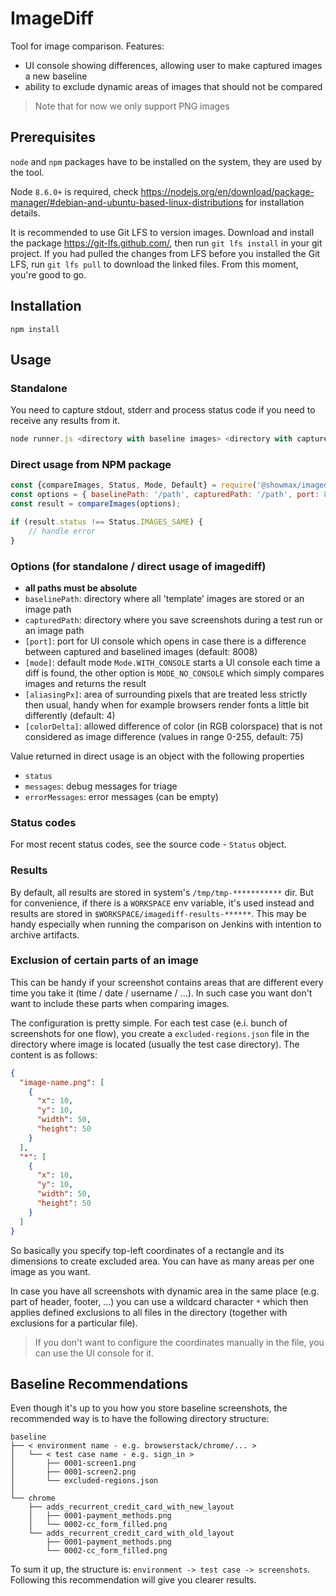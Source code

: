# ImageDiff

Tool for image comparison. Features:
* UI console showing differences, allowing user to make captured images a new baseline
* ability to exclude dynamic areas of images that should not be compared
 
> Note that for now we only support PNG images

## Prerequisites

`node` and `npm` packages have to be installed on the system, they are used by the tool.

Node `8.6.0+` is required, check https://nodejs.org/en/download/package-manager/#debian-and-ubuntu-based-linux-distributions for installation details.

It is recommended to use Git LFS to version images. Download and install the package https://git-lfs.github.com/, then run `git lfs install` in your git project. If you had pulled the changes from LFS before you installed the Git LFS, run `git lfs pull` to download the linked files. From this moment, you're good to go.

## Installation

```
npm install 
```

## Usage

### Standalone
You need to capture stdout, stderr and process status code if you need to receive any results from it.

```js
node runner.js <directory with baseline images> <directory with captured images> [UI console port] [mode] [aliasing px] [color delta]
```

### Direct usage from NPM package

```js
const {compareImages, Status, Mode, Default} = require('@showmax/imagediff');
const options = { baselinePath: '/path', capturedPath: '/path', port: 8008, mode: Mode.WITH_CONSOLE, aliasingPx: 4, colorDelta: 75 }
const result = compareImages(options);  

if (result.status !== Status.IMAGES_SAME) {
    // handle error
}
```

### Options (for standalone / direct usage of imagediff)
* **all paths must be absolute**
* `baselinePath`: directory where all 'template' images are stored or an image path
* `capturedPath`: directory where you save screenshots during a test run or an image path
* `[port]`: port for UI console which opens in case there is a difference between captured and baselined images (default: 8008)
* `[mode]`: default mode `Mode.WITH_CONSOLE` starts a UI console each time a diff is found, the other option is `MODE_NO_CONSOLE` which simply compares images and returns the result
* `[aliasingPx]`: area of surrounding pixels that are treated less strictly then usual, handy when for example browsers render fonts a little bit differently (default: 4)
* `[colorDelta]`: allowed difference of color (in RGB colorspace) that is not considered as image difference (values in range 0-255, default: 75)

Value returned in direct usage is an object with the following properties
* `status`
* `messages`: debug messages for triage
* `errorMessages`: error messages (can be empty)

### Status codes
For most recent status codes, see the source code - `Status` object.  

### Results
By default, all results are stored in system's `/tmp/tmp-***********` dir. But for convenience, if there is a `WORKSPACE` env variable, it's used instead and results are stored in `$WORKSPACE/imagediff-results-******`. This may be handy especially when running the comparison on Jenkins with intention to archive artifacts.


### Exclusion of certain parts of an image

This can be handy if your screenshot contains areas that are different every time you take it (time / date / username / ...). In such case you want don't want to include these parts when comparing images.

The configuration is pretty simple. For each test case (e.i. bunch of screenshots for one flow), you create a `excluded-regions.json` file in the directory where image is located (usually the test case directory). The content is as follows:

```json
{
  "image-name.png": [
    {
      "x": 10,
      "y": 10,
      "width": 50,
      "height": 50
    }
  ],
  "*": [
    {
      "x": 10,
      "y": 10,
      "width": 50,
      "height": 50
    }
  ]
}
```

So basically you specify top-left coordinates of a rectangle and its dimensions to create excluded area. You can have as many areas per one image as you want.

In case you have all screenshots with dynamic area in the same place (e.g. part of header, footer, ...) you can use a wildcard character `*` which then applies defined exclusions to all files in the directory (together with exclusions for a particular file).

> If you don't want to configure the coordinates manually in the file, you can use the UI console for it. 

## Baseline Recommendations

Even though it's up to you how you store baseline screenshots, the recommended way is to have the following directory structure:

```
baseline
├── < environment name - e.g. browserstack/chrome/... >
│   └── < test case name - e.g. sign_in >
│       ├── 0001-screen1.png
│       ├── 0001-screen2.png
│       └── excluded-regions.json
│
└── chrome
    ├── adds_recurrent_credit_card_with_new_layout
    │   ├── 0001-payment_methods.png
    │   └── 0002-cc_form_filled.png
    └── adds_recurrent_credit_card_with_old_layout
        ├── 0001-payment_methods.png
        └── 0002-cc_form_filled.png

```

To sum it up, the structure is: `environment -> test case -> screenshots`. Following this recommendation will give you clearer results. 
